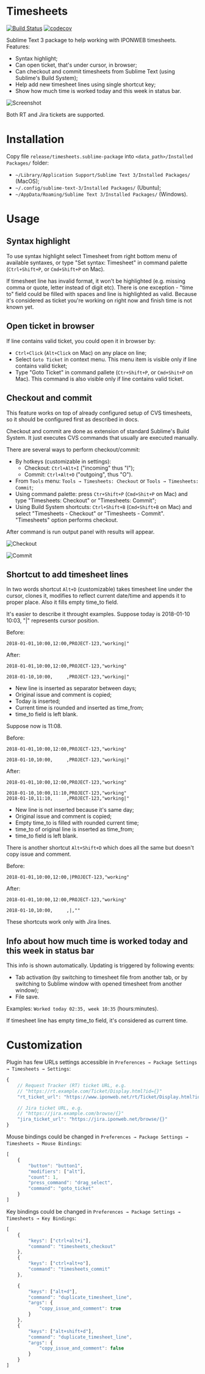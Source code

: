# Timesheets

[![Build Status](https://travis-ci.org/demalexx/timesheets.svg?branch=master)](https://travis-ci.org/demalexx/timesheets)
[![codecov](https://codecov.io/gh/demalexx/timesheets/branch/master/graph/badge.svg)](https://codecov.io/gh/demalexx/timesheets)

Sublime Text 3 package to help working with IPONWEB timesheets.
Features:

* Syntax highlight;
* Can open ticket, that's under cursor, in browser;
* Can checkout and commit timesheets from Sublime Text
  (using Sublime's Build System);
* Help add new timesheet lines using single shortcut key;
* Show how much time is worked today and this week in status bar.

![Screenshot](images/screenshot.png)

Both RT and Jira tickets are supported.

# Installation

Copy file `release/timesheets.sublime-package` into
`<data_path>/Installed Packages/` folder:

* `~/Library/Application Support/Sublime Text 3/Installed Packages/`
  (MacOS);
* `~/.config/sublime-text-3/Installed Packages/` (Ubuntu);
* `~/AppData/Roaming/Sublime Text 3/Installed Packages/` (Windows).

# Usage

## Syntax highlight

To use syntax highlight select Timesheet from right bottom menu
of available syntaxes, or type "Set syntax: Timesheet"
in command palette (`Ctrl+Shift+P`, or `Cmd+Shift+P` on Mac).

If timesheet line has invalid format, it won't be highlighted
(e.g. missing comma or quote, letter instead of digit etc).
There is one exception - "time to" field could be filled with spaces
and line is highlighted as valid. Because it's considered as
ticket you're working on right now and finish time is not known yet.

## Open ticket in browser

If line contains valid ticket, you could open it in browser by:

* `Ctrl+Click` (`Alt+Click` on Mac) on any place on line;
* Select `Goto Ticket` in context menu. This menu item
  is visible only if line contains valid ticket;
* Type "Goto Ticket" in command pallete
  (`Ctr+Shift+P`, or `Cmd+Shit+P` on Mac). This command is also
  visible only if line contains valid ticket.

## Checkout and commit

This feature works on top of already configured setup of CVS timesheets,
so it should be configured first as described in docs.

Checkout and commit are done as extension of standard
Sublime's Build System. It just executes CVS commands
that usually are executed manually.

There are several ways to perform checkout/commit:

* By hotkeys (customizable in settings):
  * Checkout: `Ctrl+Alt+I` ("incoming" thus "I");
  * Commit: `Ctrl+Alt+O` ("outgoing", thus "O").
* From `Tools` menu: `Tools → Timesheets: Checkout` or
  `Tools → Timesheets: Commit`;
* Using command palette: press `Ctr+Shift+P` (`Cmd+Shit+P` on Mac)
  and type "Timesheets: Checkout" or "Timesheets: Commit";
* Using Build System shortcuts: `Ctrl+Shift+B` (`Cmd+Shift+B` on Mac)
  and select "Timesheets - Checkout" or "Timesheets - Commit".
  "Timesheets" option performs checkout.

After command is run output panel with results will appear.

![Checkout](images/checkout.png)

![Commit](images/commit.png)

## Shortcut to add timesheet lines

In two words shortcut `Alt+D` (customizable) takes timesheet line
under the cursor, clones it, modifies to reflect current date/time
and appends it to proper place. Also it fills empty time_to field.

It's easier to describe it throught examples.
Suppose today is 2018-01-10 10:03, "|" represents cursor position.

Before:
```
2018-01-01,10:00,12:00,PROJECT-123,"working|"
```

After:
```
2018-01-01,10:00,12:00,PROJECT-123,"working"

2018-01-10,10:00,     ,PROJECT-123,"working|"
```

- New line is inserted as separator between days;
- Original issue and comment is copied;
- Today is inserted;
- Current time is rounded and inserted as time_from;
- time_to field is left blank.

Suppose now is 11:08.

Before:
```
2018-01-01,10:00,12:00,PROJECT-123,"working"

2018-01-10,10:00,     ,PROJECT-123,"working|"
```

After:
```
2018-01-01,10:00,12:00,PROJECT-123,"working"

2018-01-10,10:00,11:10,PROJECT-123,"working"
2018-01-10,11:10,     ,PROJECT-123,"working|"
```

- New line is not inserted because it's same day;
- Original issue and comment is copied;
- Empty time_to is filled with rounded current time;
- time_to of original line is inserted as time_from;
- time_to field is left blank.

There is another shortcut `Alt+Shift+D` which does all the same
but doesn't copy issue and comment.

Before:
```
2018-01-01,10:00,12:00,|PROJECT-123,"working"
```

After:
```
2018-01-01,10:00,12:00,PROJECT-123,"working"

2018-01-10,10:00,     ,|,""
```

These shortcuts work only with Jira lines.

## Info about how much time is worked today and this week in status bar

This info is shown automatically.
Updating is triggered by following events:
* Tab activation (by switching to timesheet file from another tab,
  or by switching to Sublime window with opened timesheet
  from another window);
* File save.

Examples: `Worked today 02:35, week 10:35` (hours:minutes).

If timesheet line has empty time_to field,
it's considered as current time.

# Customization

Plugin has few URLs settings accessible in
`Preferences → Package Settings → Timesheets → Settings`:

```javascript
{
    // Request Tracker (RT) ticket URL, e.g.
    // "https://rt.example.com/Ticket/Display.html?id={}"
    "rt_ticket_url": "https://www.iponweb.net/rt/Ticket/Display.html?id={}",

    // Jira ticket URL, e.g.
    // "https://jira.example.com/browse/{}"
    "jira_ticket_url": "https://jira.iponweb.net/browse/{}"
}
```

Mouse bindings could be changed in
`Preferences → Package Settings → Timesheets → Mouse Bindings`:

```javascript
[
    {
        "button": "button1",
        "modifiers": ["alt"],
        "count": 1,
        "press_command": "drag_select",
        "command": "goto_ticket"
    }
]
```

Key bindings could be changed in
`Preferences → Package Settings → Timesheets → Key Bindings`:

```javascript
[
    {
        "keys": ["ctrl+alt+i"],
        "command": "timesheets_checkout"
    },
    {
        "keys": ["ctrl+alt+o"],
        "command": "timesheets_commit"
    },

    {
        "keys": ["alt+d"],
        "command": "duplicate_timesheet_line",
        "args": {
            "copy_issue_and_comment": true
        }
    },
    {
        "keys": ["alt+shift+d"],
        "command": "duplicate_timesheet_line",
        "args": {
            "copy_issue_and_comment": false
        }
    }
]
```